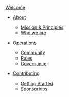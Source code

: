 [Welcome](./welcome.md)

- [About](./01_about/01_chapter.md)
  - [Mission & Principles](./01_about/02_mission_and_principles.md)
  - [Who we are](./01_about/03_who_we_are.md)

- [Operations](./02_operations/01_chapter.md)
  - [Community]()
  - [Rules]()
  - [Governance]()

- [Contributing]()
  - [Getting Started](./03_contributing/01_getting_started.md)
  - [Sponsorhips](./03_contributing/02_sponsorships.md)
